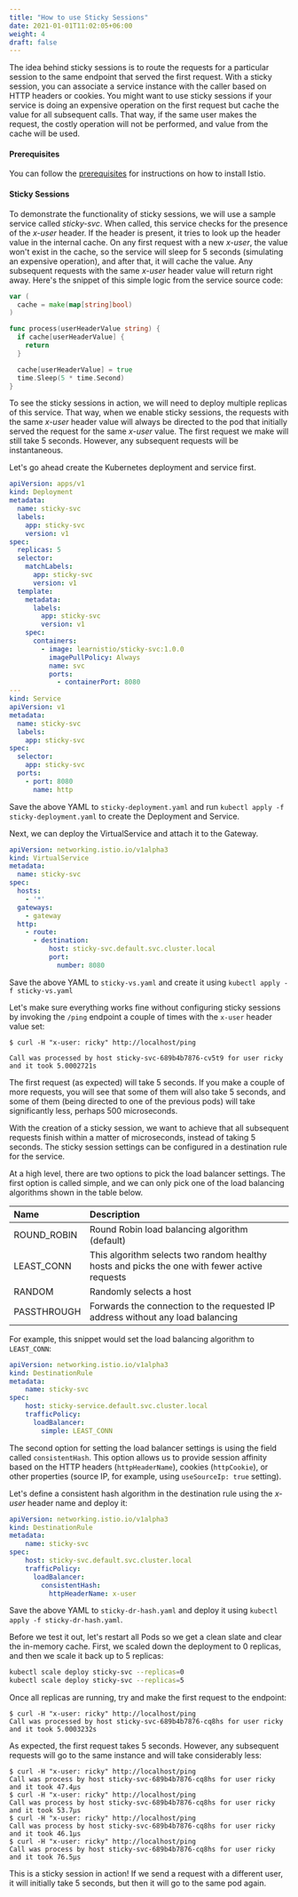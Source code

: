 ```yaml
---
title: "How to use Sticky Sessions"
date: 2021-01-01T11:02:05+06:00
weight: 4
draft: false
---
```


The idea behind sticky sessions is to route the requests for a particular session to the same endpoint that served the first request. With a sticky session, you can associate a service instance with the caller based on HTTP headers or cookies. You might want to use sticky sessions if your service is doing an expensive operation on the first request but cache the value for all subsequent calls. That way, if the same user makes the request, the costly operation will not be performed, and value from the cache will be used.

#### Prerequisites

You can follow the [prerequisites](/istio-in-practice/prerequisites) for instructions on how to install Istio.

#### Sticky Sessions

To demonstrate the functionality of sticky sessions, we will use a sample service called *sticky-svc*. When called, this service checks for the presence of the *x-user* header. If the header is present, it tries to look up the header value in the internal cache. On any first request with a new *x-user*, the value won't exist in the cache, so the service will sleep for 5 seconds (simulating an expensive operation), and after that, it will cache the value. Any subsequent requests with the same *x-user* header value will return right away. Here's the snippet of this simple logic from the service source code:

```go
var (
  cache = make(map[string]bool)
)

func process(userHeaderValue string) {
  if cache[userHeaderValue] {
    return
  }

  cache[userHeaderValue] = true
  time.Sleep(5 * time.Second)
}
```

To see the sticky sessions in action, we will need to deploy multiple replicas of this service. That way, when we enable sticky sessions, the requests with the same *x-user* header value will always be directed to the pod that initially served the request for the same *x-user* value. The first request we make will still take 5 seconds. However, any subsequent requests will be instantaneous.

Let's go ahead create the Kubernetes deployment and service first.

```yaml
apiVersion: apps/v1
kind: Deployment
metadata:
  name: sticky-svc
  labels:
    app: sticky-svc
    version: v1
spec:
  replicas: 5
  selector:
    matchLabels:
      app: sticky-svc
      version: v1
  template:
    metadata:
      labels:
        app: sticky-svc
        version: v1
    spec:
      containers:
        - image: learnistio/sticky-svc:1.0.0
          imagePullPolicy: Always
          name: svc
          ports:
            - containerPort: 8080
---
kind: Service
apiVersion: v1
metadata:
  name: sticky-svc
  labels:
    app: sticky-svc
spec:
  selector:
    app: sticky-svc
  ports:
    - port: 8080
      name: http
```

Save the above YAML to `sticky-deployment.yaml` and run `kubectl apply -f sticky-deployment.yaml` to create the Deployment and Service.

Next, we can deploy the VirtualService and attach it to the Gateway. 

```yaml
apiVersion: networking.istio.io/v1alpha3
kind: VirtualService
metadata:
  name: sticky-svc
spec:
  hosts:
    - '*'
  gateways:
    - gateway
  http:
    - route:
      - destination:
          host: sticky-svc.default.svc.cluster.local
          port:
            number: 8080
```

Save the above YAML to `sticky-vs.yaml` and create it using `kubectl apply -f sticky-vs.yaml`

Let's make sure everything works fine without configuring sticky sessions by invoking the `/ping` endpoint a couple of times with the `x-user` header value set:

```text
$ curl -H "x-user: ricky" http://localhost/ping

Call was processed by host sticky-svc-689b4b7876-cv5t9 for user ricky and it took 5.0002721s
```

The first request (as expected) will take 5 seconds. If you make a couple of more requests, you will see that some of them will also take 5 seconds, and some of them (being directed to one of the previous pods) will take significantly less, perhaps 500 microseconds.

With the creation of a sticky session, we want to achieve that all subsequent requests finish within a matter of microseconds, instead of taking 5 seconds. The sticky session settings can be configured in a destination rule for the service.

At a high level, there are two options to pick the load balancer settings. The first option is called simple, and we can only pick one of the load balancing algorithms shown in the table below.

| Name | Description |
|:---|:---|
| ROUND_ROBIN | Round Robin load balancing algorithm (default) |
| LEAST_CONN | This algorithm selects two random healthy hosts and picks the one with fewer active requests |
| RANDOM | Randomly selects a host |
| PASSTHROUGH | Forwards the connection to the requested IP address without any load balancing |

For example, this snippet would set the load balancing algorithm to `LEAST_CONN`:

```yaml
apiVersion: networking.istio.io/v1alpha3
kind: DestinationRule
metadata:
    name: sticky-svc
spec:
    host: sticky-service.default.svc.cluster.local
    trafficPolicy:
      loadBalancer:
        simple: LEAST_CONN
```

The second option for setting the load balancer settings is using the field called `consistentHash`. This option allows us to provide session affinity based on the HTTP headers (`httpHeaderName`), cookies (`httpCookie`), or other properties (source IP, for example, using `useSourceIp: true` setting).

Let's define a consistent hash algorithm in the destination rule using the *x-user* header name and deploy it:

```yaml
apiVersion: networking.istio.io/v1alpha3
kind: DestinationRule
metadata:
    name: sticky-svc
spec:
    host: sticky-svc.default.svc.cluster.local
    trafficPolicy:
      loadBalancer:
        consistentHash:
          httpHeaderName: x-user
```
Save the above YAML to `sticky-dr-hash.yaml` and deploy it using `kubectl apply -f sticky-dr-hash.yaml`.

Before we test it out, let's restart all Pods so we get a clean slate and clear the in-memory cache. First, we scaled down the deployment to 0 replicas, and then we scale it back up to 5 replicas:

```sh
kubectl scale deploy sticky-svc --replicas=0
kubectl scale deploy sticky-svc --replicas=5
```

Once all replicas are running, try and make the first request to the endpoint:

```text
$ curl -H "x-user: ricky" http://localhost/ping
Call was processed by host sticky-svc-689b4b7876-cq8hs for user ricky and it took 5.0003232s
```

As expected, the first request takes 5 seconds. However, any subsequent requests will go to the same instance and will take considerably less:

```text
$ curl -H "x-user: ricky" http://localhost/ping
Call was process by host sticky-svc-689b4b7876-cq8hs for user ricky and it took 47.4µs
$ curl -H "x-user: ricky" http://localhost/ping
Call was process by host sticky-svc-689b4b7876-cq8hs for user ricky and it took 53.7µs
$ curl -H "x-user: ricky" http://localhost/ping
Call was process by host sticky-svc-689b4b7876-cq8hs for user ricky and it took 46.1µs
$ curl -H "x-user: ricky" http://localhost/ping
Call was process by host sticky-svc-689b4b7876-cq8hs for user ricky and it took 76.5µs
```

This is a sticky session in action! If we send a request with a different user, it will initially take 5 seconds, but then it will go to the same pod again.
